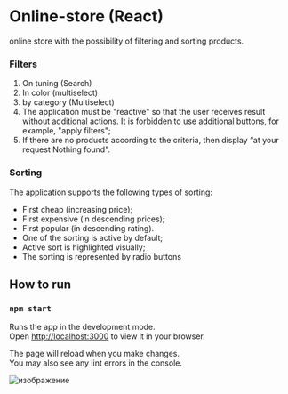 # Online-store (React)

online store with the possibility of filtering and sorting products.

### Filters
1. On tuning (Search)
2. In color (multiselect)
3. by category (Multiselect)
4. The application must be "reactive" so that the user receives
result without additional actions. It is forbidden to use
additional buttons, for example, "apply filters";
5. If there are no products according to the criteria, then display “at your request
Nothing found".

### Sorting
The application supports the following types of sorting:
   - First cheap (increasing price);
   - First expensive (in descending prices);
   - First popular (in descending rating).
   - One of the sorting is active by default;
   - Active sort is highlighted visually;
   - The sorting is represented by radio buttons

## How to run
### `npm start`

Runs the app in the development mode.\
Open [http://localhost:3000](http://localhost:3000) to view it in your browser.

The page will reload when you make changes.\
You may also see any lint errors in the console.

![изображение](https://github.com/intelistar/online-store-react-/assets/152069707/718d430d-cee6-4bba-b8cf-ead5bd4e5104)

